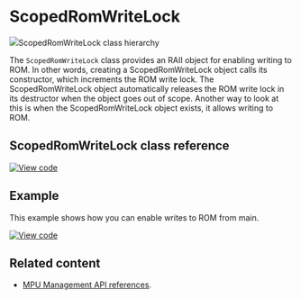 # ScopedRomWriteLock

<span class="images">![](https://os.mbed.com/docs/mbed-os/development/mbed-os-api-doxy/classmbed_1_1_scoped_rom_write_lock.png)<span>ScopedRomWriteLock class hierarchy</span></span>

The `ScopedRomWriteLock` class provides an RAII object for enabling writing to ROM. In other words, creating a ScopedRomWriteLock object calls its constructor, which increments the ROM write lock. The ScopedRomWriteLock object automatically releases the ROM write lock in its destructor when the object goes out of scope. Another way to look at this is when the ScopedRomWriteLock object exists, it allows writing to ROM.

## ScopedRomWriteLock class reference

[![View code](https://www.mbed.com/embed/?type=library)](http://os.mbed.com/docs/development/mbed-os-api-doxy/classmbed_1_1_scoped_rom_write_lock.html)

## Example

This example shows how you can enable writes to ROM from main.

[![View code](https://www.mbed.com/embed/?url=https://github.com/ARMmbed/mbed-os-snippet-ScopedRomWriteLock/tree/v6.6)](https://github.com/ARMmbed/mbed-os-snippet-ScopedRomWriteLock/blob/v6.6/main.cpp)

## Related content

- [MPU Management API references](mpu-management.html).
